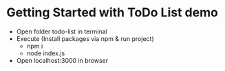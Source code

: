 # Getting Started with ToDo List demo

- Open folder todo-list in terminal 
- Execute (Install packages via npm & run project)
    - npm i 
    - node index.js
- Open localhost:3000 in browser